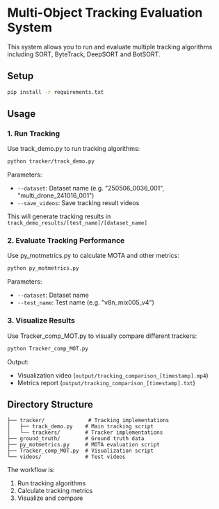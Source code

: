 # Multi-Object Tracking Evaluation System

This system allows you to run and evaluate multiple tracking algorithms including SORT, ByteTrack, DeepSORT and BotSORT.

## Setup

```bash
pip install -r requirements.txt
```

## Usage

### 1. Run Tracking

Use track_demo.py to run tracking algorithms:

```bash
python tracker/track_demo.py 
```

Parameters:
- `--dataset`: Dataset name (e.g. "250506_0036_001", "multi_drone_241016_001") 
- `--save_videos`: Save tracking result videos

This will generate tracking results in `track_demo_results/[test_name]/[dataset_name]`

### 2. Evaluate Tracking Performance

Use py_motmetrics.py to calculate MOTA and other metrics:

```bash
python py_motmetrics.py 
```

Parameters:
- `--dataset`: Dataset name
- `--test_name`: Test name (e.g. "v8n_mix005_v4")

### 3. Visualize Results

Use Tracker_comp_MOT.py to visually compare different trackers:

```bash
python Tracker_comp_MOT.py 
```

Output:
- Visualization video (`output/tracking_comparison_[timestamp].mp4`)
- Metrics report (`output/tracking_comparison_[timestamp].txt`)

## Directory Structure

```
├── tracker/              # Tracking implementations
│   ├── track_demo.py    # Main tracking script  
│   └── trackers/        # Tracker implementations
├── ground_truth/        # Ground truth data
├── py_motmetrics.py     # MOTA evaluation script
├── Tracker_comp_MOT.py  # Visualization script
└── videos/              # Test videos
```

The workflow is:
1. Run tracking algorithms
2. Calculate tracking metrics  
3. Visualize and compare